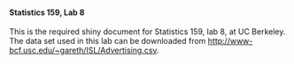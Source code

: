 #### Statistics 159, Lab 8

This is the required shiny document for Statistics 159, lab 8, at UC Berkeley.
The data set used in this lab can be downloaded from http://www-bcf.usc.edu/~gareth/ISL/Advertising.csv.
